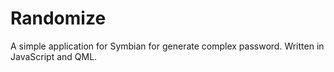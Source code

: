 # Randomize
A simple application for Symbian for generate complex password. Written in JavaScript and QML.
